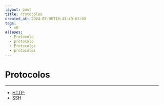 ```yaml
---
layout: post
title: Protocolos
created_at: 2024-07-06T18:43:49-03:00
tags:
  - v0
aliases:
  - Protocolo
  - protocolo
  - Protocolos
  - protocolos
---
```


# Protocolos
----

- [HTTP](HTTP.md);
- [SSH](api/2024/06/2024-06-30-SSH.md)